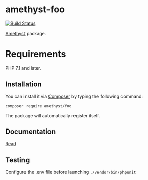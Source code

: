 # amethyst-foo

[![Build Status](https://travis-ci.org/amethyst-php/foo.svg?branch=master)](https://travis-ci.org/amethyst-php/foo)

[Amethyst](https://github.com/amethyst-php/amethyst) package.

# Requirements

PHP 7.1 and later.

## Installation

You can install it via [Composer](https://getcomposer.org/) by typing the following command:

```bash
composer require amethyst/foo
```

The package will automatically register itself.

## Documentation

[Read](docs/index.md)

## Testing

Configure the .env file before launching `./vendor/bin/phpunit`
